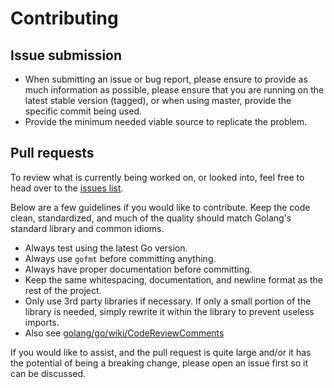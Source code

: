 # Contributing

## Issue submission

   * When submitting an issue or bug report, please ensure to provide as much
     information as possible, please ensure that you are running on the latest
     stable version (tagged), or when using master, provide the specific commit
     being used.
   * Provide the minimum needed viable source to replicate the problem.

## Pull requests

To review what is currently being worked on, or looked into, feel free to head
over to the [issues list](https://github.com/lrstanley/arpme/issues).

Below are a few guidelines if you would like to contribute. Keep the code
clean, standardized, and much of the quality should match Golang's standard
library and common idioms.

   * Always test using the latest Go version.
   * Always use `gofmt` before committing anything.
   * Always have proper documentation before committing.
   * Keep the same whitespacing, documentation, and newline format as the
     rest of the project.
   * Only use 3rd party libraries if necessary. If only a small portion of
     the library is needed, simply rewrite it within the library to prevent
     useless imports.
   * Also see [golang/go/wiki/CodeReviewComments](https://github.com/golang/go/wiki/CodeReviewComments)

If you would like to assist, and the pull request is quite large and/or it has
the potential of being a breaking change, please open an issue first so it can
be discussed.
